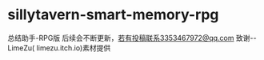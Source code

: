 # sillytavern-smart-memory-rpg
总结助手-RPG版
后续会不断更新，若有投稿联系3353467972@qq.com
致谢-- LimeZu( limezu.itch.io)素材提供
